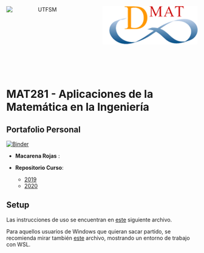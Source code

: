 <header>
<img src="https://upload.wikimedia.org/wikipedia/commons/4/47/Logo_UTFSM.png" width=200 alt="UTFSM" align="left"/>
<img src="./images/dmat.png" alt="DMAT" align="right"/>
</header>
</br></br></br></br></br>

</br>
</br>

# MAT281 - Aplicaciones de la Matemática en la Ingeniería

## Portafolio Personal

[![Binder](https://mybinder.org/badge_logo.svg)](https://mybinder.org/v2/gh/Macarena-Rojas/mat281_portfolio/master?urlpath=lab)

* __Macarena Rojas__ :

* __Repositorio Curso__:
    - [2019](https://github.com/aoguedao/mat281_2019S2)
    - [2020](https://github.com/aoguedao/mat281_2020S2)

## Setup

Las instrucciones de uso se encuentran en [este](setup.md) siguiente archivo. 

Para aquellos usuarios de Windows que quieran sacar partido, se recomienda mirar también [este](wsl_ds_toolkit.md) archivo, mostrando un entorno de trabajo con WSL.
